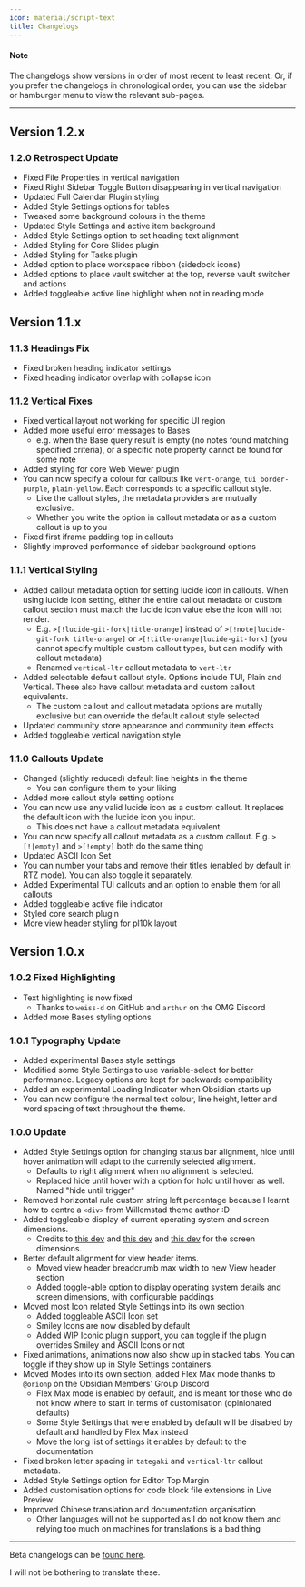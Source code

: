```yaml
---
icon: material/script-text
title: Changelogs
---
```


#### Note

The changelogs show versions in order of most recent to least recent.
Or, if you prefer the changelogs in chronological order, you can use
the sidebar or hamburger menu to view the relevant sub-pages.

---
## Version 1.2.x
### 1.2.0 Retrospect Update
- Fixed File Properties in vertical navigation
- Fixed Right Sidebar Toggle Button disappearing in vertical navigation
- Updated Full Calendar Plugin styling
- Added Style Settings options for tables
- Tweaked some background colours in the theme
- Updated Style Settings and active item background
- Added Style Settings option to set heading text alignment
- Added Styling for Core Slides plugin
- Added Styling for Tasks plugin
- Added option to place workspace ribbon (sidedock icons)
- Added options to place vault switcher at the top, reverse vault switcher and actions
- Added toggleable active line highlight when not in reading mode

## Version 1.1.x

### 1.1.3 Headings Fix
- Fixed broken heading indicator settings
- Fixed heading indicator overlap with collapse icon

### 1.1.2 Vertical Fixes
- Fixed vertical layout not working for specific UI region
- Added more useful error messages to Bases 
	- e.g. when the Base query result is empty (no notes found matching specified criteria), or a specific note property cannot be found for some note
- Added styling for core Web Viewer plugin
- You can now specify a colour for callouts like `vert-orange`, `tui border-purple`, `plain-yellow`. Each corresponds to a specific callout style.
	- Like the callout styles, the metadata providers are mutually exclusive.
	- Whether you write the option in callout metadata or as a custom callout is up to you
- Fixed first iframe padding top in callouts
- Slightly improved performance of sidebar background options

### 1.1.1 Vertical Styling
- Added callout metadata option for setting lucide icon in callouts. When using lucide icon setting, either the entire callout metadata or custom callout section must match the lucide icon value else the icon will not render.
	- E.g. `>[!lucide-git-fork|title-orange]` instead of `>[!note|lucide-git-fork title-orange]` or `>[!title-orange|lucide-git-fork]` (you cannot specify multiple custom callout types, but can modify with callout metadata)
	- Renamed `vertical-ltr` callout metadata to `vert-ltr`
- Added selectable default callout style. Options include TUI, Plain and Vertical. These also have callout metadata and custom callout equivalents.
	- The custom callout and callout metadata options are mutally exclusive but can override the default callout style selected
- Updated community store appearance and community item effects
- Added toggleable vertical navigation style

### 1.1.0 Callouts Update

- Changed (slightly reduced) default line heights in the theme
	- You can configure them to your liking
- Added more callout style setting options
- You can now use any valid lucide icon as a custom callout. It replaces the default icon with the lucide icon you input.
	- This does not have a callout metadata equivalent
- You can now specify all callout metadata as a custom callout. E.g. `>[!|empty]` and `>[!empty]` both do the same thing
- Updated ASCII Icon Set
- You can number your tabs and remove their titles (enabled by default in RTZ mode). You can also toggle it separately.
- Added Experimental TUI callouts and an option to enable them for all callouts
- Added toggleable active file indicator
- Styled core search plugin
- More view header styling for pl10k layout

## Version 1.0.x

### 1.0.2 Fixed Highlighting
- Text highlighting is now fixed
  - Thanks to `weiss-d` on GitHub and `arthur` on the OMG Discord
- Added more Bases styling options

### 1.0.1 Typography Update

- Added experimental Bases style settings
- Modified some Style Settings to use variable-select for better performance. Legacy options are kept for backwards compatibility
- Added an experimental Loading Indicator when Obsidian starts up
- You can now configure the normal text colour, line height, letter and word spacing of text throughout the theme.

### 1.0.0 Update

- Added Style Settings option for changing status bar alignment, hide until hover animation will adapt to the currently selected alignment.
  - Defaults to right alignment when no alignment is selected.
  - Replaced hide until hover with a option for hold until hover as well. Named "hide until trigger"
- Removed horizontal rule custom string left percentage because I learnt how to centre a `<div>` from Willemstad theme author :D
- Added toggleable display of current operating system and screen dimensions.
  - Credits to [this dev](https://dev.to/janeori/css-type-casting-to-numeric-tanatan2-scalars-582j) and [this dev](https://css-tip.com/screen-dimension) and [this dev](https://dev.to/leapcell/get-screen-size-in-pure-css-3kna) for the screen dimensions.
- Better default alignment for view header items.
  - Moved view header breadcrumb max width to new View header section
  - Added toggle-able option to display operating system details and screen dimensions, with configurable paddings
- Moved most Icon related Style Settings into its own section
  - Added toggleable ASCII Icon set
  - Smiley Icons are now disabled by default
  - Added WIP Iconic plugin support, you can toggle if the plugin overrides Smiley and ASCII Icons or not
- Fixed animations, animations now also show up in stacked tabs. You can toggle if they show up in Style Settings containers.
- Moved Modes into its own section, added Flex Max mode thanks to `@orionp` on the Obsidian Members' Group Discord
  - Flex Max mode is enabled by default, and is meant for those who do not know where to start in terms of customisation (opinionated defaults)
  - Some Style Settings that were enabled by default will be disabled by default and handled by Flex Max instead
  - Move the long list of settings it enables by default to the documentation
- Fixed broken letter spacing in `tategaki` and `vertical-ltr` callout metadata.
- Added Style Settings option for Editor Top Margin
- Added customisation options for code block file extensions in Live Preview
- Improved Chinese translation and documentation organisation
  - Other languages will not be supported as I do not know them and relying too much on machines for translations is a bad thing

---

Beta changelogs can be [found here](./beta/index.md).

I will not be bothering to translate these.
